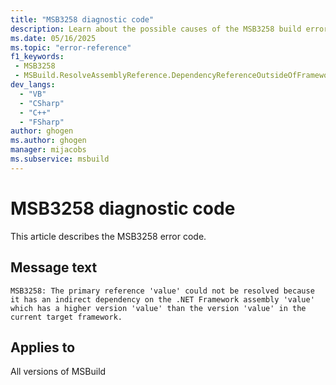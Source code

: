 ```yaml
---
title: "MSB3258 diagnostic code"
description: Learn about the possible causes of the MSB3258 build error, and get troubleshooting tips.
ms.date: 05/16/2025
ms.topic: "error-reference"
f1_keywords:
 - MSB3258
 - MSBuild.ResolveAssemblyReference.DependencyReferenceOutsideOfFramework
dev_langs:
  - "VB"
  - "CSharp"
  - "C++"
  - "FSharp"
author: ghogen
ms.author: ghogen
manager: mijacobs
ms.subservice: msbuild
---
```


# MSB3258 diagnostic code

<!-- :::ErrorDefinitionDescription::: -->
<!-- :::editable-content name="introDescription"::: -->
This article describes the MSB3258 error code.
<!-- :::editable-content-end::: -->

## Message text

<!-- :::editable-content name="messageText"::: -->
`MSB3258: The primary reference 'value' could not be resolved because it has an indirect dependency on the .NET Framework assembly 'value' which has a higher version 'value' than the version 'value' in the current target framework.`
<!-- :::editable-content-end::: -->
<!-- MSB3258: The primary reference "{0}" could not be resolved because it has an indirect dependency on the .NET Framework assembly "{1}" which has a higher version "{2}" than the version "{3}" in the current target framework. -->

<!-- :::editable-content name="postOutputDescription"::: -->
<!--
{StrBegin="MSB3258: "}
-->
<!-- :::editable-content-end::: -->
<!-- :::ErrorDefinitionDescription-end::: -->

## Applies to

All versions of MSBuild
